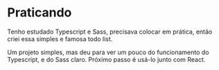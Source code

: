 <h1>Praticando</h1>

<p>Tenho estudado Typescript e Sass, precisava colocar em prática,
então criei essa simples e famosa todo list.</p>

<p>Um projeto simples, mas deu para ver um pouco do funcionamento 
do Typescript, e do Sass claro. Próximo passo é usá-lo junto
com React.</p>

